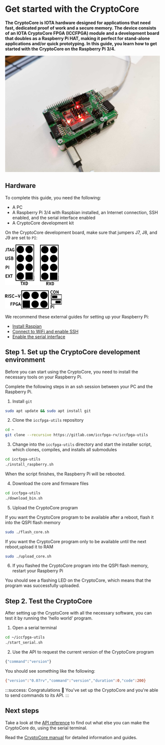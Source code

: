 # Get started with the CryptoCore

**The CryptoCore is IOTA hardware designed for applications that need fast, dedicated proof of work and a secure memory. The device consists of an IOTA CryptoCore FPGA (ICCFPGA) module and a development board that doubles as a Raspberry Pi HAT, making it perfect for stand-alone applications and/or quick prototyping. In this guide, you learn how to get started with the CryptoCore on the Raspberry Pi 3/4.**

![CryptoCore](../images/cryptocore.jpg)

## Hardware

To complete this guide, you need the following:
- A PC
- A Raspberry Pi 3/4 with Raspbian installed, an Internet connection, SSH enabled, and the serial interface enabled
- A CryptoCore development kit

On the CryptoCore development board, make sure that jumpers J7, J8, and J9 are set to `PI`:

![J7 and J8 jumpers](../images/j7-j8.png)

![J9 jumper](../images/j9.png)

We recommend these external guides for setting up your Raspberry Pi:

- [Install Raspian](https://www.raspberrypi.org/documentation/installation/installing-images/README.md)
- [Connect to WiFi and enable SSH](https://www.e-tinkers.com/2017/03/boot-raspberry-pi-with-wifi-on-first-boot/)
- [Enable the serial interface](https://www.raspberrypi.org/documentation/configuration/raspi-config.md)

## Step 1. Set up the CryptoCore development environment

Before you can start using the CryptoCore, you need to install the necessary tools on your Raspberry Pi.

Complete the following steps in an ssh session between your PC and the Raspberry Pi.

1. Install `git`

  ```bash
  sudo apt update && sudo apt install git
  ```

2. Clone the `iccfpga-utils` repository

  ```bash
  cd ~
  git clone --recursive https://gitlab.com/iccfpga-rv/iccfpga-utils
  ```

3. Change into the `iccfpga-utils` directory and start the installer script, which clones, compiles, and installs all submodules

  ```bash
  cd iccfpga-utils
  ./install_raspberry.sh
  ``` 

  When the script finishes, the Raspberry Pi will be rebooted.

4. Download the core and firmware files

  ```bash
  cd iccfpga-utils
  ./download_bin.sh
  ```

5. Upload the CryptoCore program

  If you want the CryptoCore program to be available after a reboot, flash it into the QSPI flash memory

  ```bash
  sudo ./flash_core.sh
  ```

  If you want the CryptoCore program only to be available until the next reboot,upload it to RAM

  ```bash
  sudo ./upload_core.sh
  ```

6. If you flashed the CryptoCore program into the QSPI flash memory, restart your Raspberry Pi

You should see a flashing LED on the CryptoCore, which means that the program was successfully uploaded.

## Step 2. Test the CryptoCore

After setting up the CryptoCore with all the necessary software, you can test it by running the 'hello world' program.

1. Open a serial terminal

  ```bash
  cd ~/iccfpga-utils
  ./start_serial.sh
  ```

2. Use the API to request the current version of the CryptoCore program
    
  ```bash
  {"command":"version"}
  ```

You should see something like the following:

```bash
{"version":"0.07rv","command":"version","duration":0,"code":200}
```

:::success: Congratulations :tada:
You've set up the CryptoCore and you're able to send commands to its API.
:::

## Next steps

Take a look at the [API reference](../references/api-reference.md) to find out what else you can make the CryptoCore do, using the serial terminal.

Read the [CryptoCore manual](https://gitlab.com/iccfpga-rv/iccfpga-manual/blob/master/iccfpga.pdf) for detailed information and guides.

